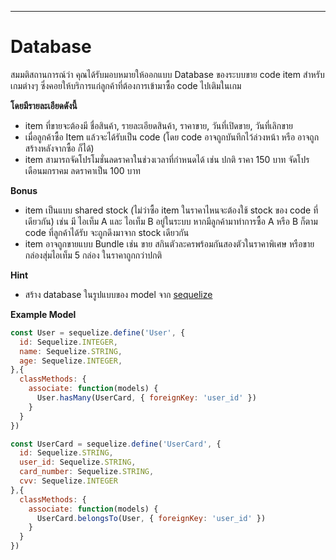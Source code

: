 ---

# Database

สมมติสถานการณ์ว่า 
คุณได้รับมอบหมายให้ออกแบบ Database ของระบบขาย code item สำหรับเกมต่างๆ 
ซึ่งคอยให้บริการแก่ลูกค้าที่ต้องการเข้ามาซื้อ code ไปเติมในเกม

  **โดยมีรายละเอียดดังนี้**
  
  - item ที่ขายจะต้องมี ชื่อสินค้า, รายละเอียดสินค้า, ราคาขาย, วันที่เปิดขาย, วันที่เลิกขาย
  - เมื่อลูกค้าซื้อ Item แล้วจะได้รับเป็น code (โดย code อาจถูกบันทึกไว้ล่วงหน้า หรือ อาจถูกสร้างหลังจากซื้อ ก็ได้)
  - item สามารถจัดโปรโมชั่นลดราคาในช่วงเวลาที่กำหนดได้ เช่น ปกติ ราคา 150 บาท จัดโปรเดือนมกราคม ลดราคาเป็น 100 บาท

  **Bonus**

  - item เป็นแบบ shared stock (ไม่ว่าซื้อ item ในราคาไหนจะต้องใช้ stock ของ code ที่เดียวกัน) เช่น มี ไอเท็ม A และ ไอเท็ม B อยู่ในระบบ หากมีลูกค้ามาทำการซื้อ A หรือ B ก็ตาม code ที่ลูกค้าได้รับ จะถูกดึงมาจาก stock เดียวกัน
  - item อาจถูกขายแบบ Bundle เช่น ขาย สกินตัวละครพร้อมกันสองตัวในราคาพิเศษ  หรือขาย กล่องสุ่มไอเท็ม 5 กล่อง ในราคาถูกกว่าปกติ

  **Hint**

  - สร้าง database ในรูปแบบของ model จาก [sequelize](https://github.com/sequelize/sequelize)


  **Example Model**

  ```js
  const User = sequelize.define('User', {
    id: Sequelize.INTEGER,
    name: Sequelize.STRING,
    age: Sequelize.INTEGER,
  },{
    classMethods: {
      associate: function(models) {
        User.hasMany(UserCard, { foreignKey: 'user_id' })
      }
    }
  })

  const UserCard = sequelize.define('UserCard', {
    id: Sequelize.STRING,
    user_id: Sequelize.STRING,
    card_number: Sequelize.STRING,
    cvv: Sequelize.INTEGER
  },{
    classMethods: {
      associate: function(models) {
        UserCard.belongsTo(User, { foreignKey: 'user_id' })
      }
    }
  })
  ```